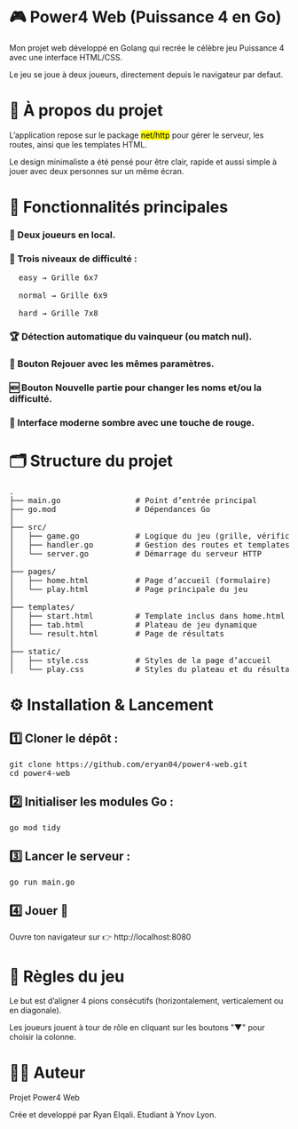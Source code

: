 <h1>🎮 Power4 Web (Puissance 4 en Go)</h1>

Mon projet web développé en Golang qui recrée le célèbre jeu Puissance 4 avec une interface HTML/CSS.

Le jeu se joue à deux joueurs, directement depuis le navigateur par defaut.

<h1>🧠 À propos du projet</h1>

L’application repose sur le package <mark>net/http</mark> pour gérer le serveur, les routes, ainsi que les templates HTML.

Le design minimaliste a été pensé pour être clair, rapide et aussi simple à jouer avec deux personnes sur un même écran.

<h1>🚀 Fonctionnalités principales</h1>

<h3>👥 Deux joueurs en local.</h3>

<h3>🧩 Trois niveaux de difficulté :</h3>

<pre>
  easy → Grille 6x7

  normal → Grille 6x9

  hard → Grille 7x8
</pre>

<h3>🏆 Détection automatique du vainqueur (ou match nul).</h3>

<h3>🔁 Bouton Rejouer avec les mêmes paramètres.</h3>

<h3>🆕 Bouton Nouvelle partie pour changer les noms et/ou la difficulté.</h3>

<h3>💅 Interface moderne sombre avec une touche de rouge.</h3>

<h1>🗂️ Structure du projet</h1>
<pre>
.
├── main.go                # Point d’entrée principal
├── go.mod                 # Dépendances Go
│
├── src/
│   ├── game.go            # Logique du jeu (grille, vérification, tours)
│   ├── handler.go         # Gestion des routes et templates
│   └── server.go          # Démarrage du serveur HTTP
│
├── pages/
│   ├── home.html          # Page d’accueil (formulaire)
│   └── play.html          # Page principale du jeu
│
├── templates/
│   ├── start.html         # Template inclus dans home.html
│   ├── tab.html           # Plateau de jeu dynamique
│   └── result.html        # Page de résultats
│
├── static/
│   ├── style.css          # Styles de la page d’accueil
│   └── play.css           # Styles du plateau et du résultat
</pre>

<h1>⚙️ Installation & Lancement</h1>

<h2>1️⃣ Cloner le dépôt :</h2>

<pre>
git clone https://github.com/eryan04/power4-web.git
cd power4-web
</pre>
<h2>2️⃣ Initialiser les modules Go :</h2>

<pre>
go mod tidy
</pre>
  
<h2>3️⃣ Lancer le serveur :</h2>

<pre>
go run main.go
</pre>
  
<h2>4️⃣ Jouer 🎲</h2>

Ouvre ton navigateur sur 👉 http://localhost:8080

<h1>🧩 Règles du jeu</h1>

Le but est d’aligner 4 pions consécutifs (horizontalement, verticalement ou en diagonale).

Les joueurs jouent à tour de rôle en cliquant sur les boutons "▼" pour choisir la colonne.

<h1>🧑‍💻 Auteur</h1>

Projet Power4 Web

Crée et developpé par Ryan Elqali. Etudiant à Ynov Lyon.
